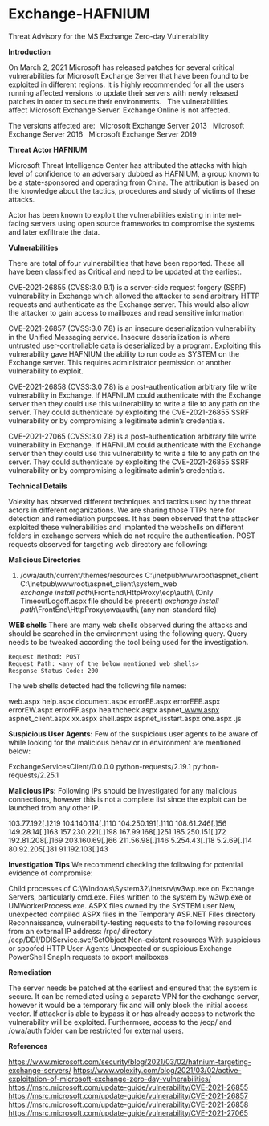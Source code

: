 # Exchange-HAFNIUM
Threat Advisory for the MS Exchange Zero-day Vulnerability

**Introduction**

On March 2, 2021 Microsoft has released patches for several critical vulnerabilities for Microsoft Exchange Server that have been found to be exploited in different regions. It is highly recommended for all the users running affected versions to update their servers with newly released patches in order to secure their environments.
 
The vulnerabilities affect Microsoft Exchange Server. Exchange Online is not affected.  

The versions affected are: 
Microsoft Exchange Server 2013  
Microsoft Exchange Server 2016  
Microsoft Exchange Server 2019 

**Threat Actor HAFNIUM**

Microsoft Threat Intelligence Center has attributed the attacks with high level of confidence to an adversary dubbed as HAFNIUM, a group known to be a state-sponsored and operating from China. The attribution is based on the knowledge about the tactics, procedures and study of victims of these attacks. 

Actor has been known to exploit the vulnerabilities existing in internet-facing servers using open source frameworks to compromise the systems and later exfiltrate the data. 

**Vulnerabilities**

There are total of four vulnerabilities that have been reported. These all have been classified as Critical and need to be updated at the earliest.

CVE-2021-26855 (CVSS:3.0 9.1) is a server-side request forgery (SSRF) vulnerability in Exchange which allowed the attacker to send arbitrary HTTP requests and authenticate as the Exchange server. This would also allow the attacker to gain access to mailboxes and read sensitive information

CVE-2021-26857 (CVSS:3.0 7.8) is an insecure deserialization vulnerability in the Unified Messaging service. Insecure deserialization is where untrusted user-controllable data is deserialized by a program. Exploiting this vulnerability gave HAFNIUM the ability to run code as SYSTEM on the Exchange server. This requires administrator permission or another vulnerability to exploit.

CVE-2021-26858 (CVSS:3.0 7.8) is a post-authentication arbitrary file write vulnerability in Exchange. If HAFNIUM could authenticate with the Exchange server then they could use this vulnerability to write a file to any path on the server. They could authenticate by exploiting the CVE-2021-26855 SSRF vulnerability or by compromising a legitimate admin’s credentials.

CVE-2021-27065 (CVSS:3.0 7.8) is a post-authentication arbitrary file write vulnerability in Exchange. If HAFNIUM could authenticate with the Exchange server then they could use this vulnerability to write a file to any path on the server. They could authenticate by exploiting the CVE-2021-26855 SSRF vulnerability or by compromising a legitimate admin’s credentials.

**Technical Details**

Volexity has observed different techniques and tactics used by the threat actors in different organizations. We are sharing those TTPs here for detection and remediation purposes. It has been observed that the attacker exploited these vulnerabilities and implanted the webshells on different folders in exchange servers which do not require the authentication. POST requests observed for targeting web directory are following:

**Malicious Directories**
1. /owa/auth/current/themes/resources
C:\inetpub\wwwroot\aspnet_client\
C:\inetpub\wwwroot\aspnet_client\system_web\
*exchange install path*\FrontEnd\HttpProxy\ecp\auth\ (Only TimeoutLogoff.aspx file should be present)
*exchange install path*\FrontEnd\HttpProxy\owa\auth\ (any non-standard file)

**WEB shells**
There are many web shells observed during the attacks and should be searched in the environment using the following query. Query needs to be tweaked according the tool being used for the investigation.

	Request Method: POST
	Request Path: <any of the below mentioned web shells>
	Response Status Code: 200

The web shells detected had the following file names: 

web.aspx
help.aspx
document.aspx
errorEE.aspx
errorEEE.aspx
errorEW.aspx
errorFF.aspx
healthcheck.aspx
aspnet_www.aspx
aspnet_client.aspx
xx.aspx
shell.aspx
aspnet_iisstart.aspx
one.aspx
<single character>.js


**Suspicious User Agents:**
Few of the suspicious user agents to be aware of while looking for the malicious behavior in environment are mentioned below:

ExchangeServicesClient/0.0.0.0
python-requests/2.19.1
python-requests/2.25.1

**Malicious IPs:**
Following IPs should be investigated for any malicious connections, however this is not a complete list since the exploit can be launched from any other IP.

103.77.192[.]219
104.140.114[.]110
104.250.191[.]110
108.61.246[.]56
149.28.14[.]163
157.230.221[.]198
167.99.168[.]251
185.250.151[.]72
192.81.208[.]169
203.160.69[.]66
211.56.98[.]146
5.254.43[.]18
5.2.69[.]14
80.92.205[.]81
91.192.103[.]43

**Investigation Tips**
We recommend checking the following for potential evidence of compromise:

Child processes of C:\Windows\System32\inetsrv\w3wp.exe on Exchange Servers, particularly cmd.exe.
Files written to the system by w3wp.exe or UMWorkerProcess.exe.
ASPX files owned by the SYSTEM user
New, unexpected compiled ASPX files in the Temporary ASP.NET Files directory
Reconnaissance, vulnerability-testing requests to the following resources from an external IP address:
/rpc/ directory
/ecp/DDI/DDIService.svc/SetObject
Non-existent resources
With suspicious or spoofed HTTP User-Agents
Unexpected or suspicious Exchange PowerShell SnapIn requests to export mailboxes


**Remediation**

The server needs be patched at the earliest and ensured that the system is secure. It can be remediated using a separate VPN for the exchange server, however it would be a temporary fix and will only block the initial access vector. If attacker is able to bypass it or has already access to network the vulnerability will be exploited. Furthermore, access to the /ecp/ and /owa/auth folder can be restricted for external users.

**References**

https://www.microsoft.com/security/blog/2021/03/02/hafnium-targeting-exchange-servers/
https://www.volexity.com/blog/2021/03/02/active-exploitation-of-microsoft-exchange-zero-day-vulnerabilities/
https://msrc.microsoft.com/update-guide/vulnerability/CVE-2021-26855
https://msrc.microsoft.com/update-guide/vulnerability/CVE-2021-26857
https://msrc.microsoft.com/update-guide/vulnerability/CVE-2021-26858
https://msrc.microsoft.com/update-guide/vulnerability/CVE-2021-27065
